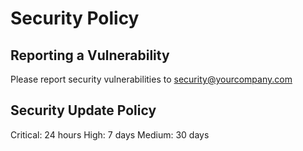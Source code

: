 # Security Policy

## Reporting a Vulnerability

Please report security vulnerabilities to security@yourcompany.com

## Security Update Policy

Critical: 24 hours
High: 7 days
Medium: 30 days